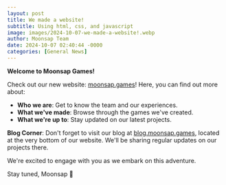 ```yaml
---
layout: post
title: We made a website!
subtitle: Using html, css, and javascript
image: images/2024-10-07-we-made-a-website!.webp
author: Moonsap Team
date: 2024-10-07 02:40:44 -0000
categories: [General News]
---
```

**Welcome to Moonsap Games!**

Check out our new website: [moonsap.games](https://www.moonsap.games/)!
Here, you can find out more about:

- **Who we are**: Get to know the team and our experiences.
- **What we've made**: Browse through the games we've created.
- **What we're up to**: Stay updated on our latest projects.

**Blog Corner**: Don't forget to visit our blog at [blog.moonsap.games](https://blog.moonsap.games/), located at the very bottom of our website. We'll be sharing regular updates on our projects there.

We're excited to engage with you as we embark on this adventure.

Stay tuned,
Moonsap 🚀
        